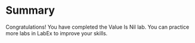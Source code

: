 # Summary

Congratulations! You have completed the Value Is Nil lab. You can practice more labs in LabEx to improve your skills.
